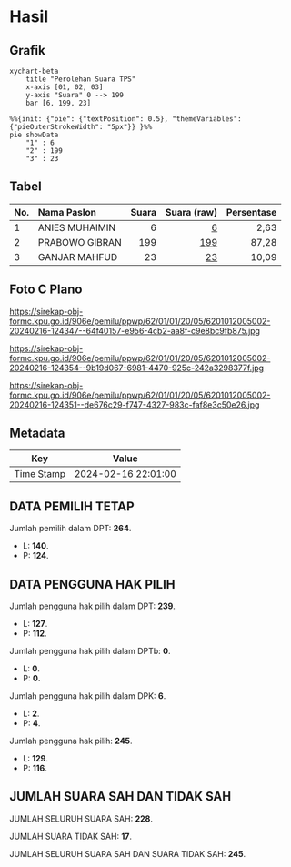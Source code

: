# Hasil

## Grafik

```mermaid
xychart-beta
    title "Perolehan Suara TPS"
    x-axis [01, 02, 03]
    y-axis "Suara" 0 --> 199
    bar [6, 199, 23]
```

```mermaid
%%{init: {"pie": {"textPosition": 0.5}, "themeVariables": {"pieOuterStrokeWidth": "5px"}} }%%
pie showData
    "1" : 6
    "2" : 199
    "3" : 23
```

## Tabel

| No. | Nama Paslon    | Suara | Suara (raw) | Persentase |
|:--- |:-------------- | -----:| -----------:| ----------:|
| 1   | ANIES MUHAIMIN | 6     | [6][p-1]    | 2,63       |
| 2   | PRABOWO GIBRAN | 199   | [199][p-2]  | 87,28      |
| 3   | GANJAR MAHFUD  | 23    | [23][p-3]   | 10,09      |


[p-1]: https://github.com/gigit-pemilu/pemilu-2024-62-kalimantan-tengah/blob/main/pilpres/hitung-suara/sub/62-kalimantan-tengah/sub/01-kotawaringin-barat/sub/01-kumai/sub/2005-teluk-bogam/sub/002-tps/sub/paslon-1.txt
[p-2]: https://github.com/gigit-pemilu/pemilu-2024-62-kalimantan-tengah/blob/main/pilpres/hitung-suara/sub/62-kalimantan-tengah/sub/01-kotawaringin-barat/sub/01-kumai/sub/2005-teluk-bogam/sub/002-tps/sub/paslon-2.txt
[p-3]: https://github.com/gigit-pemilu/pemilu-2024-62-kalimantan-tengah/blob/main/pilpres/hitung-suara/sub/62-kalimantan-tengah/sub/01-kotawaringin-barat/sub/01-kumai/sub/2005-teluk-bogam/sub/002-tps/sub/paslon-3.txt

## Foto C Plano

https://sirekap-obj-formc.kpu.go.id/906e/pemilu/ppwp/62/01/01/20/05/6201012005002-20240216-124347--64f40157-e956-4cb2-aa8f-c9e8bc9fb875.jpg

https://sirekap-obj-formc.kpu.go.id/906e/pemilu/ppwp/62/01/01/20/05/6201012005002-20240216-124354--9b19d067-6981-4470-925c-242a3298377f.jpg

https://sirekap-obj-formc.kpu.go.id/906e/pemilu/ppwp/62/01/01/20/05/6201012005002-20240216-124351--de676c29-f747-4327-983c-faf8e3c50e26.jpg


## Metadata

| Key        | Value               |
| ---------- | ------------------- |
| Time Stamp | 2024-02-16 22:01:00 |


## DATA PEMILIH TETAP

Jumlah pemilih dalam DPT: **264**.
 * L: **140**.
 * P: **124**.

## DATA PENGGUNA HAK PILIH

Jumlah pengguna hak pilih dalam DPT: **239**.
 * L: **127**.
 * P: **112**.

Jumlah pengguna hak pilih dalam DPTb: **0**.
 * L: **0**.
 * P: **0**.

Jumlah pengguna hak pilih dalam DPK: **6**.
 * L: **2**.
 * P: **4**.

Jumlah pengguna hak pilih: **245**.
 * L: **129**.
 * P: **116**.

## JUMLAH SUARA SAH DAN TIDAK SAH

JUMLAH SELURUH SUARA SAH: **228**.

JUMLAH SUARA TIDAK SAH: **17**.

JUMLAH SELURUH SUARA SAH DAN SUARA TIDAK SAH: **245**.



